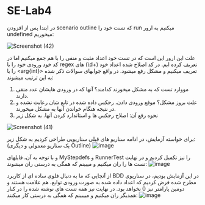 # SE-Lab4

در ابتدا پس از افزودن scenario outline که تست خود را run میکنیم به ارور undefined میخوریم:

![Screenshot (42)](https://github.com/user-attachments/assets/c4d76aba-fc37-46bf-a7a5-3a200e3bcf96)


علت این ارور این است که در تست خود اعداد مثبت و منفی را با هم جمع میکنیم اما در کد خود ورودی خود را با regex های (\\d+) تعریف کرده ایم. در کد اصلاح شده اعداد خود را با <arg{int}> تعریف میکنیم و مشکل رفع میشود. در واقع جوابهای سوالات ذکر شده به این ترتیب میشوند:
1. مووارد تست که به مشکل میخورند کدامند؟ آنها که در ورودی هایشان عدد منفی دارند.
2. علت بروز مشکل؟ موفع ورودی دادن، رجکس داده شده در تابع شان رعایت نشده و در نتیجه هنگام خواندن آنها به مشکل میخورند.
3. نحوه رفع آن: اصلاح رجکس ها و استاندارد کردن آنها. به شکل زیر


![Screenshot (41)](https://github.com/user-attachments/assets/d6afb3cd-693a-4cc3-a2e2-8b4c99d5d5f8)


برای خواسته آزمایش، در ادامه سناریو های قبلی سناریویی طراحی کردیم به شکل زیر:(یک سناریو معمولی و دیگری Outline)
![image](https://github.com/user-attachments/assets/50cfb716-dede-40a6-a0cd-75f9496ed4c8)

و با توجه به آن، فایلهای MyStepdefs و RunnerTest را نیز تکمیل کردیم و در نهایت تست ها را ران میکنیم و میبینم که همگی به درستی ران میشوند:
![image](https://github.com/user-attachments/assets/c25b5751-a3dc-4c40-a106-8bf017b74596)

از آنجایی که ما به دنبال فلوی ساده ای از کاربرد BDD در این  آزمایش بودیم، در سناریوی مطرح شده فرض کردیم که اعداد داده شده به صورت ورودی توابع، هم علامت هستند و دومین پارامتر نیز 0 نخواهد بود. در نهایت نیز همه تست های نوشته شده را در کنار همدیگر ران میکنیم و مییبینم که همگی به درستی کار میکنند:
![image](https://github.com/user-attachments/assets/8adf9aa1-920d-4ebc-b119-f09dd3083a33)


